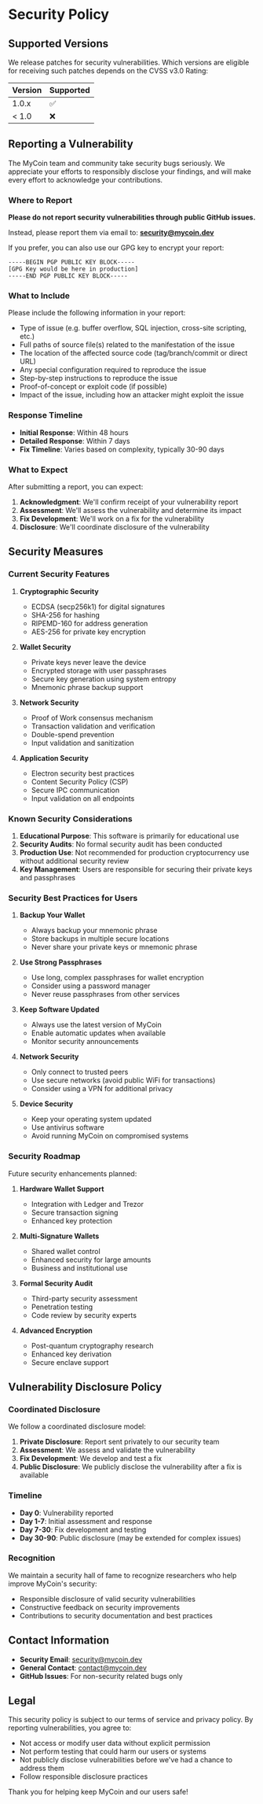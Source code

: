 # Security Policy

## Supported Versions

We release patches for security vulnerabilities. Which versions are eligible for receiving such patches depends on the CVSS v3.0 Rating:

| Version | Supported          |
| ------- | ------------------ |
| 1.0.x   | :white_check_mark: |
| < 1.0   | :x:                |

## Reporting a Vulnerability

The MyCoin team and community take security bugs seriously. We appreciate your efforts to responsibly disclose your findings, and will make every effort to acknowledge your contributions.

### Where to Report

**Please do not report security vulnerabilities through public GitHub issues.**

Instead, please report them via email to: **security@mycoin.dev**

If you prefer, you can also use our GPG key to encrypt your report:

```
-----BEGIN PGP PUBLIC KEY BLOCK-----
[GPG Key would be here in production]
-----END PGP PUBLIC KEY BLOCK-----
```

### What to Include

Please include the following information in your report:

- Type of issue (e.g. buffer overflow, SQL injection, cross-site scripting, etc.)
- Full paths of source file(s) related to the manifestation of the issue
- The location of the affected source code (tag/branch/commit or direct URL)
- Any special configuration required to reproduce the issue
- Step-by-step instructions to reproduce the issue
- Proof-of-concept or exploit code (if possible)
- Impact of the issue, including how an attacker might exploit the issue

### Response Timeline

- **Initial Response**: Within 48 hours
- **Detailed Response**: Within 7 days
- **Fix Timeline**: Varies based on complexity, typically 30-90 days

### What to Expect

After submitting a report, you can expect:

1. **Acknowledgment**: We'll confirm receipt of your vulnerability report
2. **Assessment**: We'll assess the vulnerability and determine its impact
3. **Fix Development**: We'll work on a fix for the vulnerability
4. **Disclosure**: We'll coordinate disclosure of the vulnerability

## Security Measures

### Current Security Features

1. **Cryptographic Security**
   - ECDSA (secp256k1) for digital signatures
   - SHA-256 for hashing
   - RIPEMD-160 for address generation
   - AES-256 for private key encryption

2. **Wallet Security**
   - Private keys never leave the device
   - Encrypted storage with user passphrases
   - Secure key generation using system entropy
   - Mnemonic phrase backup support

3. **Network Security**
   - Proof of Work consensus mechanism
   - Transaction validation and verification
   - Double-spend prevention
   - Input validation and sanitization

4. **Application Security**
   - Electron security best practices
   - Content Security Policy (CSP)
   - Secure IPC communication
   - Input validation on all endpoints

### Known Security Considerations

1. **Educational Purpose**: This software is primarily for educational use
2. **Security Audits**: No formal security audit has been conducted
3. **Production Use**: Not recommended for production cryptocurrency use without additional security review
4. **Key Management**: Users are responsible for securing their private keys and passphrases

### Security Best Practices for Users

1. **Backup Your Wallet**
   - Always backup your mnemonic phrase
   - Store backups in multiple secure locations
   - Never share your private keys or mnemonic phrase

2. **Use Strong Passphrases**
   - Use long, complex passphrases for wallet encryption
   - Consider using a password manager
   - Never reuse passphrases from other services

3. **Keep Software Updated**
   - Always use the latest version of MyCoin
   - Enable automatic updates when available
   - Monitor security announcements

4. **Network Security**
   - Only connect to trusted peers
   - Use secure networks (avoid public WiFi for transactions)
   - Consider using a VPN for additional privacy

5. **Device Security**
   - Keep your operating system updated
   - Use antivirus software
   - Avoid running MyCoin on compromised systems

### Security Roadmap

Future security enhancements planned:

1. **Hardware Wallet Support**
   - Integration with Ledger and Trezor
   - Secure transaction signing
   - Enhanced key protection

2. **Multi-Signature Wallets**
   - Shared wallet control
   - Enhanced security for large amounts
   - Business and institutional use

3. **Formal Security Audit**
   - Third-party security assessment
   - Penetration testing
   - Code review by security experts

4. **Advanced Encryption**
   - Post-quantum cryptography research
   - Enhanced key derivation
   - Secure enclave support

## Vulnerability Disclosure Policy

### Coordinated Disclosure

We follow a coordinated disclosure model:

1. **Private Disclosure**: Report sent privately to our security team
2. **Assessment**: We assess and validate the vulnerability
3. **Fix Development**: We develop and test a fix
4. **Public Disclosure**: We publicly disclose the vulnerability after a fix is available

### Timeline

- **Day 0**: Vulnerability reported
- **Day 1-7**: Initial assessment and response
- **Day 7-30**: Fix development and testing
- **Day 30-90**: Public disclosure (may be extended for complex issues)

### Recognition

We maintain a security hall of fame to recognize researchers who help improve MyCoin's security:

- Responsible disclosure of valid security vulnerabilities
- Constructive feedback on security improvements
- Contributions to security documentation and best practices

## Contact Information

- **Security Email**: security@mycoin.dev
- **General Contact**: contact@mycoin.dev
- **GitHub Issues**: For non-security related bugs only

## Legal

This security policy is subject to our terms of service and privacy policy. By reporting vulnerabilities, you agree to:

- Not access or modify user data without explicit permission
- Not perform testing that could harm our users or systems
- Not publicly disclose vulnerabilities before we've had a chance to address them
- Follow responsible disclosure practices

Thank you for helping keep MyCoin and our users safe!
